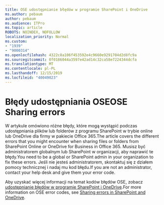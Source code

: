 ```yaml
---
title: OSE udostępnianie błędów w programie SharePoint i OneDrive
ms.author: pebaum
author: pebaum
ms.audience: ITPro
ms.topic: article
ROBOTS: NOINDEX, NOFOLLOW
localization_priority: Normal
ms.custom:
- "1939"
- "9000314"
ms.openlocfilehash: 4322c8a106f453592e4c9660e9291704d2d8fc9a
ms.sourcegitcommit: 0f0186044a3597e42ad14c32ca58e7224344dcfa
ms.translationtype: MT
ms.contentlocale: pl-PL
ms.lasthandoff: 12/15/2019
ms.locfileid: "40049023"
---
```

# <a name="ose-sharing-errors"></a><span data-ttu-id="ec713-102">Błędy udostępniania OSE</span><span class="sxs-lookup"><span data-stu-id="ec713-102">OSE Sharing errors</span></span>

<span data-ttu-id="ec713-103">W artykule omówiono różne błędy, które mogą wystąpić podczas udostępniania plików lub folderów z programu SharePoint w trybie online lub OneDrive dla firmy w pakiecie Office 365.</span><span class="sxs-lookup"><span data-stu-id="ec713-103">The article covers the different errors that you might encounter when sharing files or folders from SharePoint Online or OneDrive for Business in Office 365.</span></span> <span data-ttu-id="ec713-104">Musisz być administratorem globalnym lub SharePoint w organizacji, aby naprawić te błędy.</span><span class="sxs-lookup"><span data-stu-id="ec713-104">You need to be a global or SharePoint admin in your organization to fix these errors.</span></span> <span data-ttu-id="ec713-105">Jeśli nie jesteś administratorem, skontaktuj się z działem pomocy technicznej i nadaj mu kod błędu.</span><span class="sxs-lookup"><span data-stu-id="ec713-105">If you are not an administrator, contact your help desk and give them your error code.</span></span>

<span data-ttu-id="ec713-106">Aby uzyskać więcej informacji na temat kodów błędów OSE, zobacz [udostępnianie błędów w programie SharePoint i OneDrive](https://docs.microsoft.com/sharepoint/sharepoint-onedrive-error-message).</span><span class="sxs-lookup"><span data-stu-id="ec713-106">For more information on OSE error codes, see [Sharing errors in SharePoint and OneDrive](https://docs.microsoft.com/sharepoint/sharepoint-onedrive-error-message).</span></span>
